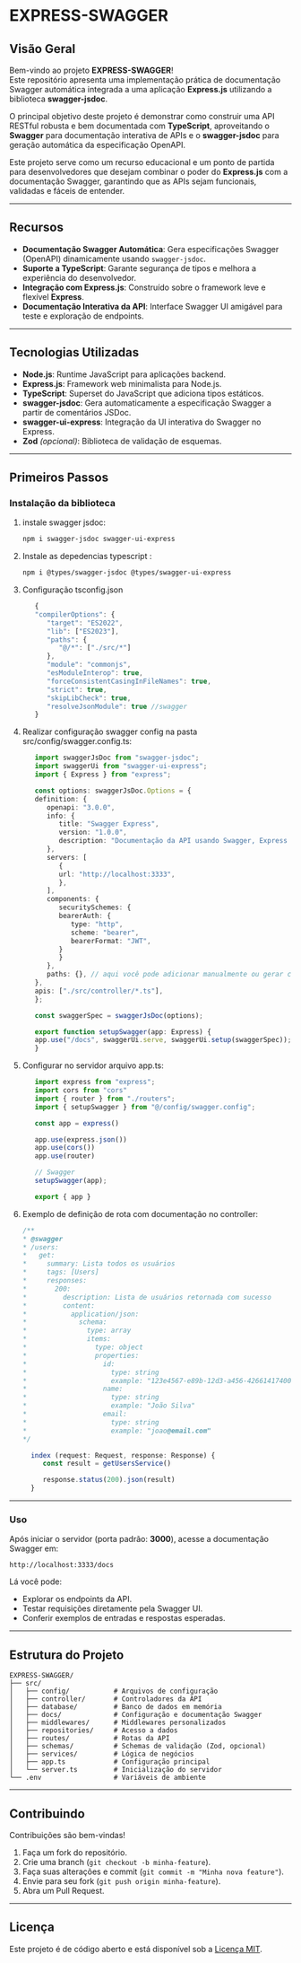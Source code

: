 # EXPRESS-SWAGGER

## Visão Geral

Bem-vindo ao projeto **EXPRESS-SWAGGER**!  
Este repositório apresenta uma implementação prática de documentação Swagger automática integrada a uma aplicação **Express.js** utilizando a biblioteca **swagger-jsdoc**.  

O principal objetivo deste projeto é demonstrar como construir uma API RESTful robusta e bem documentada com **TypeScript**, aproveitando o **Swagger** para documentação interativa de APIs e o **swagger-jsdoc** para geração automática da especificação OpenAPI.

Este projeto serve como um recurso educacional e um ponto de partida para desenvolvedores que desejam combinar o poder do **Express.js** com a documentação Swagger, garantindo que as APIs sejam funcionais, validadas e fáceis de entender.

---

## Recursos

- **Documentação Swagger Automática**: Gera especificações Swagger (OpenAPI) dinamicamente usando `swagger-jsdoc`.
- **Suporte a TypeScript**: Garante segurança de tipos e melhora a experiência do desenvolvedor.
- **Integração com Express.js**: Construído sobre o framework leve e flexível **Express**.
- **Documentação Interativa da API**: Interface Swagger UI amigável para teste e exploração de endpoints.

---

## Tecnologias Utilizadas

- **Node.js**: Runtime JavaScript para aplicações backend.
- **Express.js**: Framework web minimalista para Node.js.
- **TypeScript**: Superset do JavaScript que adiciona tipos estáticos.
- **swagger-jsdoc**: Gera automaticamente a especificação Swagger a partir de comentários JSDoc.
- **swagger-ui-express**: Integração da UI interativa do Swagger no Express.
- **Zod** *(opcional)*: Biblioteca de validação de esquemas.

---

## Primeiros Passos

### Instalação da biblioteca

1. instale swagger jsdoc:
   ```bash
   npm i swagger-jsdoc swagger-ui-express
   ````

2. Instale as depedencias typescript :

   ```bash
   npm i @types/swagger-jsdoc @types/swagger-ui-express
   ```

3. Configuração tsconfig.json

   ```ts
      {
      "compilerOptions": {
         "target": "ES2022",
         "lib": ["ES2023"],
         "paths": {
            "@/*": ["./src/*"]
         },
         "module": "commonjs",
         "esModuleInterop": true,
         "forceConsistentCasingInFileNames": true,
         "strict": true,
         "skipLibCheck": true,
         "resolveJsonModule": true //swagger
      }
   ```

4. Realizar configuração swagger config na pasta src/config/swagger.config.ts:

   `````ts
      import swaggerJsDoc from "swagger-jsdoc";
      import swaggerUi from "swagger-ui-express";
      import { Express } from "express";

      const options: swaggerJsDoc.Options = {
      definition: {
         openapi: "3.0.0",
         info: {
            title: "Swagger Express",
            version: "1.0.0",
            description: "Documentação da API usando Swagger, Express e TypeScript",
         },
         servers: [
            {
            url: "http://localhost:3333",
            },
         ],
         components: {
            securitySchemes: {
            bearerAuth: {
               type: "http",
               scheme: "bearer",
               bearerFormat: "JWT",
            }
            }
         },
         paths: {}, // aqui você pode adicionar manualmente ou gerar com JSDoc
      },
      apis: ["./src/controller/*.ts"], 
      };

      const swaggerSpec = swaggerJsDoc(options);

      export function setupSwagger(app: Express) {
      app.use("/docs", swaggerUi.serve, swaggerUi.setup(swaggerSpec));
      }
   `````

5. Configurar no servidor arquivo app.ts:

   ```ts
      import express from "express";
      import cors from "cors"
      import { router } from "./routers";
      import { setupSwagger } from "@/config/swagger.config";

      const app = express()

      app.use(express.json())
      app.use(cors())
      app.use(router)

      // Swagger
      setupSwagger(app);

      export { app }
   ```
6. Exemplo de definição de rota com documentação no controller:

    ```ts
   /**
    * @swagger
    * /users:
    *   get:
    *     summary: Lista todos os usuários
    *     tags: [Users]
    *     responses:
    *       200:
    *         description: Lista de usuários retornada com sucesso
    *         content:
    *           application/json:
    *             schema:
    *               type: array
    *               items:
    *                 type: object
    *                 properties:
    *                   id:
    *                     type: string
    *                     example: "123e4567-e89b-12d3-a456-426614174000"
    *                   name:
    *                     type: string
    *                     example: "João Silva"
    *                   email:
    *                     type: string
    *                     example: "joao@email.com"
    */

      index (request: Request, response: Response) {
         const result = getUsersService()

         response.status(200).json(result)
      }

   ```

---

### Uso

Após iniciar o servidor (porta padrão: **3000**), acesse a documentação Swagger em:

```
http://localhost:3333/docs
```

Lá você pode:

* Explorar os endpoints da API.
* Testar requisições diretamente pela Swagger UI.
* Conferir exemplos de entradas e respostas esperadas.

---

## Estrutura do Projeto

```
EXPRESS-SWAGGER/
├── src/
│   ├── config/           # Arquivos de configuração
│   ├── controller/       # Controladores da API
│   ├── database/         # Banco de dados em memória
│   ├── docs/             # Configuração e documentação Swagger
│   ├── middlewares/      # Middlewares personalizados
│   ├── repositories/     # Acesso a dados
│   ├── routes/           # Rotas da API
│   ├── schemas/          # Schemas de validação (Zod, opcional)
│   ├── services/         # Lógica de negócios
│   ├── app.ts            # Configuração principal
│   └── server.ts         # Inicialização do servidor
└── .env                  # Variáveis de ambiente
```

---

## Contribuindo

Contribuições são bem-vindas!

1. Faça um fork do repositório.
2. Crie uma branch (`git checkout -b minha-feature`).
3. Faça suas alterações e commit (`git commit -m "Minha nova feature"`).
4. Envie para seu fork (`git push origin minha-feature`).
5. Abra um Pull Request.

---

## Licença

Este projeto é de código aberto e está disponível sob a [Licença MIT](LICENSE).

